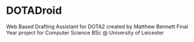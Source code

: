 # DOTADroid

Web Based Drafting Assistant for DOTA2 created by Matthew Bennett
Final Year project for Computer Science BSc @ University of Leicester
